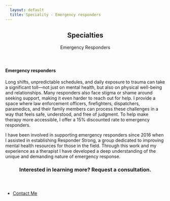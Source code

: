 ```yaml
---
  layout: default
  title: Speciality - Emergency responders
---
```

<article id="main">

  <header class="specialties-emergency-responders">
    <h2>Specialties</h2>
    <p>Emergency Responders<br /></p>
  </header>

  <section class="wrapper style5">
    <div class="inner">
      <section>
        <h4>Emergency responders</h4>
        <p>Long shifts, unpredictable schedules, and daily exposure to trauma can take a significant toll—not just on mental health, but also on physical well-being and relationships. Many responders also face stigma or shame around seeking support, making it even harder to reach out for help. I provide a space where law enforcement officers, firefighters, dispatchers, paramedics, and their family members can process these challenges in a way that feels safe, understood, and free of judgment. To help make therapy more accessible, I offer a 15% discounted rate to emergency responders.</p>
        <p>I have been involved in supporting emergency responders since 2016 when I assisted in establishing Responder Strong, a group dedicated to improving mental health resources for those in the field. Through this work and my experience as a therapist I have developed a deep understanding of the unique and demanding nature of emergency response.</p>
      </section>
    </div>
  </section>

  <section id="cta" class="wrapper style4">
    <div class="inner">
      <header>
        <h3>Interested in learning more? Request a consultation.</h3>
      </header>
      <ul class="actions stacked">
        <li><a href="<%= relative_url '/contact' %>" class="button fit primary">Contact Me</a></li>
      </ul>
    </div>
  </section>
</article>
